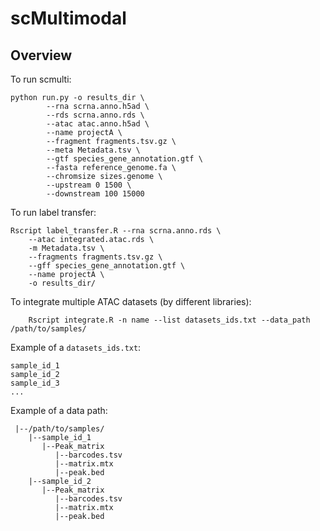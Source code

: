 # scMultimodal

## Overview
To run scmulti:
```angular2html
python run.py -o results_dir \
        --rna scrna.anno.h5ad \
        --rds scrna.anno.rds \
        --atac atac.anno.h5ad \
        --name projectA \
        --fragment fragments.tsv.gz \
        --meta Metadata.tsv \
        --gtf species_gene_annotation.gtf \
        --fasta reference_genome.fa \
        --chromsize sizes.genome \
        --upstream 0 1500 \
        --downstream 100 15000
```

To run label transfer:
```angular2html
Rscript label_transfer.R --rna scrna.anno.rds \
    --atac integrated.atac.rds \
    -m Metadata.tsv \
    --fragments fragments.tsv.gz \
    --gff species_gene_annotation.gtf \
    --name projectA \
    -o results_dir/
```

To integrate multiple ATAC datasets (by different libraries):
```angular2html
    Rscript integrate.R -n name --list datasets_ids.txt --data_path /path/to/samples/
```
Example of a `datasets_ids.txt`:<br>
```
sample_id_1
sample_id_2
sample_id_3
...
```
Example of a data path:<br>
```
 |--/path/to/samples/
    |--sample_id_1
       |--Peak_matrix
          |--barcodes.tsv
          |--matrix.mtx
          |--peak.bed
    |--sample_id_2
       |--Peak_matrix
          |--barcodes.tsv
          |--matrix.mtx
          |--peak.bed
```
